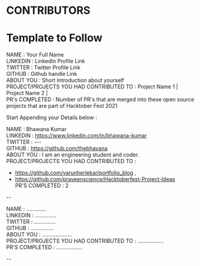 # CONTRIBUTORS

# Template to Follow

NAME : Your Full Name <br>
LINKEDIN : LinkedIn Profile Link <br>
TWITTER : Twitter Profile Link <br>
GITHUB : Github handle Link <br>
ABOUT YOU : Short Introduction about yourself <br>
PROJECT/PROJECTS YOU HAD CONTRIBUTED TO : Project Name 1 | Project Name 2 | <br>
PR's COMPLETED : Number of PR's that are merged into these open source projects that are part of Hacktober Fest 2021 <br>

Start Appending your Details below :

NAME : Bhawana Kumar <br>
LINKEDIN : https://www.linkedin.com/in/bhawana-kumar <br>
TWITTER :  --- <br>
GITHUB : https://github.com/thebhavana <br>
ABOUT YOU : I am an engineering student and coder. <br>
PROJECT/PROJECTS YOU HAD CONTRIBUTED TO : 
* https://github.com/varunherlekar/portfolio_blog , 
* https://github.com/praveenscience/Hacktoberfest-Project-Ideas <br>
PR'S COMPLETED : 2 <br>

--

NAME : ............. <br>
LINKEDIN : .............. <br>
TWITTER : .............. <br>
GITHUB : ............... <br>
ABOUT YOU : .................... <br>
PROJECT/PROJECTS YOU HAD CONTRIBUTED TO : ................. <br>
PR'S COMPLETED : ................. <br>

--
